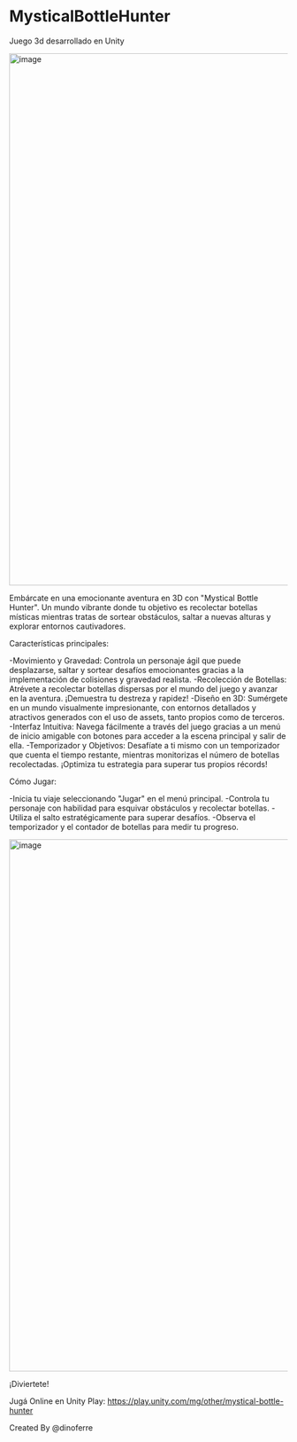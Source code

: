 # MysticalBottleHunter
Juego 3d desarrollado en Unity

<img width="960" alt="image" src="https://github.com/dinoferre/MysticalBottleHunter/assets/105014048/4ff3e3c2-312a-41fe-a7e6-a01335cbb644">


Embárcate en una emocionante aventura en 3D con "Mystical Bottle Hunter".
Un mundo vibrante donde tu objetivo es recolectar botellas místicas mientras tratas de sortear obstáculos, saltar a nuevas alturas y explorar entornos cautivadores.

Características principales:

-Movimiento y Gravedad: Controla un personaje ágil que puede desplazarse, saltar y sortear desafíos emocionantes gracias a la implementación de colisiones y gravedad realista.
-Recolección de Botellas: Atrévete a recolectar botellas dispersas por el mundo del juego y avanzar en la aventura. ¡Demuestra tu destreza y rapidez!
-Diseño en 3D: Sumérgete en un mundo visualmente impresionante, con entornos detallados y atractivos generados con el uso de assets, tanto propios como de terceros.
-Interfaz Intuitiva: Navega fácilmente a través del juego gracias a un menú de inicio amigable con botones para acceder a la escena principal y salir de ella.
-Temporizador y Objetivos: Desafíate a ti mismo con un temporizador que cuenta el tiempo restante, mientras monitorizas el número de botellas recolectadas. ¡Optimiza tu estrategia para superar tus propios récords!

Cómo Jugar:

-Inicia tu viaje seleccionando "Jugar" en el menú principal.
-Controla tu personaje con habilidad para esquivar obstáculos y recolectar botellas.
-Utiliza el salto estratégicamente para superar desafíos.
-Observa el temporizador y el contador de botellas para medir tu progreso.

<img width="960" alt="image" src="https://github.com/dinoferre/MysticalBottleHunter/assets/105014048/b799af21-93ac-4eb0-b857-3c90a82fe82c">


¡Diviertete!


Jugá Online en Unity Play: https://play.unity.com/mg/other/mystical-bottle-hunter

Created By @dinoferre
